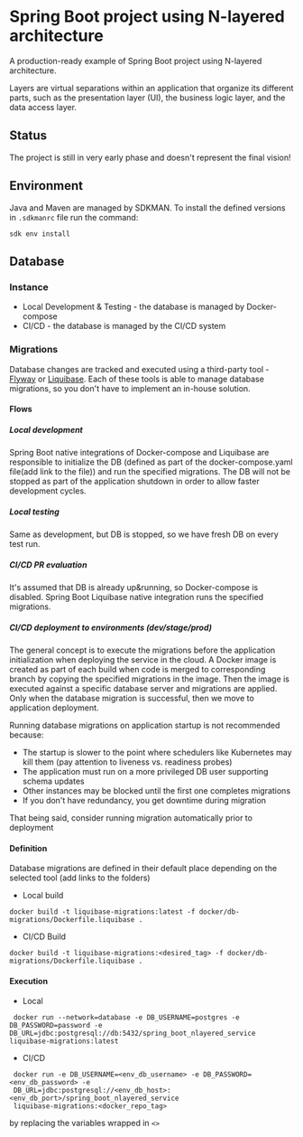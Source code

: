 # Spring Boot project using N-layered architecture

A production-ready example of Spring Boot project using N-layered architecture. 

Layers are virtual separations within an application that organize its different parts, such as the presentation layer (UI), the business logic layer, and the data access layer.

## Status
The project is still in very early phase and doesn't represent the final vision!

## Environment

Java and Maven are managed by SDKMAN. To install the defined versions in `.sdkmanrc` file run the command:
```shell
sdk env install
```

## Database

### Instance
- Local Development & Testing - the database is managed by Docker-compose
- CI/CD - the database is managed by the CI/CD system

### Migrations

Database changes are tracked and executed using a third-party tool - [Flyway](https://flywaydb.org/) or
[Liquibase](https://www.liquibase.org/). Each of these tools is able to manage database migrations, so you
don't have to implement an in-house solution.

#### Flows

##### Local development

Spring Boot native integrations of Docker-compose and Liquibase are responsible to initialize the DB (defined as
part of the docker-compose.yaml file(add link to the file)) and run the specified migrations. The DB will not be 
stopped as part of the 
application shutdown in order to allow faster development cycles.

##### Local testing

Same as development, but DB is stopped, so we have fresh DB on every test run.

##### CI/CD PR evaluation

It's assumed that DB is already up&running, so Docker-compose is disabled. Spring Boot Liquibase native integration
runs the specified migrations.

##### CI/CD deployment to environments (dev/stage/prod)
The general concept is to execute the migrations before the application initialization when deploying the service in 
the cloud. A Docker image is created as part of each build when code is merged to corresponding branch by copying 
the specified migrations in the image. Then the image is executed against a specific database server and migrations 
are applied. Only when the database migration is successful, then we move to application deployment.

Running database migrations on application startup is not recommended because:
- The startup is slower to the point where schedulers like Kubernetes may kill them (pay attention to liveness vs.
  readiness probes)
- The application must run on a more privileged DB user supporting schema updates
- Other instances may be blocked until the first one completes migrations
- If you don't have redundancy, you get downtime during migration

That being said, consider running migration automatically prior to deployment

#### Definition

Database migrations are defined in their default place depending on the selected tool (add links to the folders)

- Local build

```shell
docker build -t liquibase-migrations:latest -f docker/db-migrations/Dockerfile.liquibase .
```

- CI/CD Build

```shell
docker build -t liquibase-migrations:<desired_tag> -f docker/db-migrations/Dockerfile.liquibase .
```

#### Execution

- Local

```shell
 docker run --network=database -e DB_USERNAME=postgres -e DB_PASSWORD=password -e DB_URL=jdbc:postgresql://db:5432/spring_boot_nlayered_service liquibase-migrations:latest
```

- CI/CD

```shell
 docker run -e DB_USERNAME=<env_db_username> -e DB_PASSWORD=<env_db_password> -e 
 DB_URL=jdbc:postgresql://<env_db_host>:<env_db_port>/spring_boot_nlayered_service 
 liquibase-migrations:<docker_repo_tag>
```
by replacing the variables wrapped in `<>`

